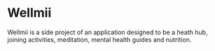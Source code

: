 # Wellmii
Wellmii is a side project of an application designed to be a heath hub, joining activities, meditation, mental health guides and nutrition.
